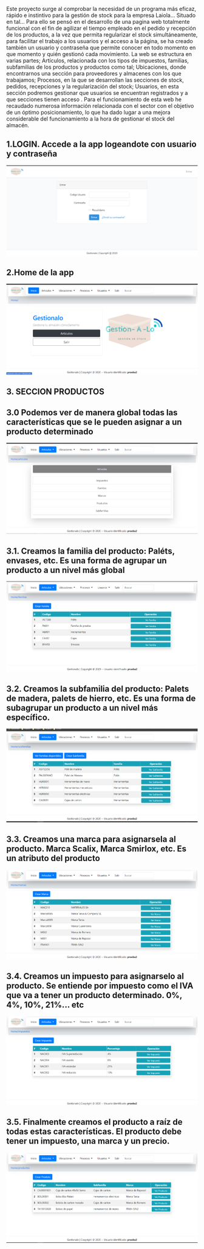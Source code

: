 Este proyecto surge al comprobar la necesidad de un programa más eficaz, rápido e instintivo para la gestión de stock para la empresa Laiola... Situado en tal... Para ello se pensó en el desarrollo de una pagina web totalmente funcional  con el fin de agilizar el tiempo empleado en el pedido y recepción de los productos, a la vez que permita regularizar el stock simultáneamente, para facilitar el trabajo a los usuarios y el acceso a la página, se ha creado también un usuario y contraseña que permite conocer en todo momento en que momento y quién gestionó cada movimiento. La web se estructura en varias partes; Artículos, relacionada con los tipos de impuestos, familias, subfamilias de los productos y productos como tal; Ubicaciones, donde encontrarnos una sección para proveedores y almacenes con los que trabajamos;  Procesos, en la que se desarrollan las secciones de stock, pedidos, recepciones y la regularización del stock; Usuarios, en esta sección podremos gestionar que usuarios se encuentran registrados y a que secciones tienen acceso .
Para el funcionamiento de esta web he recaudado numerosa información relacionada con el sector con el objetivo de un óptimo posicionamiento, lo que ha dado lugar a una mejora considerable del funcionamiento a la hora de gestionar el stock del almacén.


## 1.LOGIN. Accede a la app logeandote con usuario y contraseña 
<p align="center"> <img src="./Documentacion/login/login.png"title="hover text" alt="home.png"></p>

## 2.Home de la app
<p align="center"> <img src="./Documentacion/home.png"title="hover text" alt="home.png"></p>

## 3. SECCION PRODUCTOS
## 3.0 Podemos ver de manera global todas las características que se le pueden asignar a un producto determinado
<p align="center"> <img src="./Documentacion/articulos/articulos.png"title="hover text" alt="home.png"></p>

## 3.1. Creamos la familia del producto: Paléts, envases, etc. Es una forma de agrupar un producto a un nivel más global
<p align="center"> <img src="./Documentacion/articulos/familia.png"title="hover text" alt="home.png"></p>

## 3.2. Creamos la subfamilia del producto: Palets de madera, palets de hierro, etc. Es una forma de subagrupar un producto a un nivel más específico.
<p align="center"> <img src="./Documentacion/articulos/subfamilia.png"title="hover text" alt="home.png"></p>

## 3.3. Creamos una marca para asignarsela al producto. Marca Scalix, Marca Smirlox, etc. Es un atributo del producto
<p align="center"> <img src="./Documentacion/articulos/marca.png"title="hover text" alt="home.png"></p>

## 3.4. Creamos un impuesto para asignarselo al producto. Se entiende por impuesto como el IVA que va a tener un producto determinado. 0%, 4%, 10%, 21%... etc
<p align="center"> <img src="./Documentacion/articulos/impuesto.png"title="hover text" alt="home.png"></p>

## 3.5. Finalmente creamos el producto a raíz de todas estas características. El producto debe tener un impuesto, una marca y un precio.
<p align="center"> <img src="./Documentacion/articulos/producto.png"title="hover text" alt="home.png"></p>


